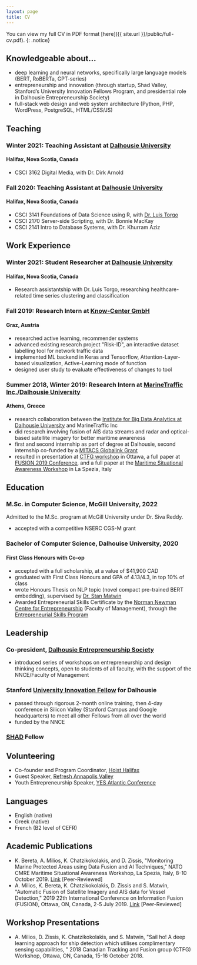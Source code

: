 ```yaml
---
layout: page
title: CV
---
```


You can view my full CV in PDF format [here]({{ site.url }}/public/full-cv.pdf).
{: .notice}

## Knowledgeable about...

* deep learning and neural networks, specifically large language models (BERT, RoBERTa, GPT-series)
* entrepreneurship and innovation (through startup, Shad Valley, Stanford’s University
Innovation Fellows Program, and presidential role in Dalhousie Entrepreneurship Society)
* full-stack web design and web system architecture (Python, PHP, WordPress, PostgreSQL,
HTML/CSS/JS)

## Teaching

### Winter 2021: Teaching Assistant at [Dalhousie University](https://www.dal.ca/)
#### Halifax, Nova Scotia, Canada
* CSCI 3162 Digital Media, with Dr. Dirk Arnold

### Fall 2020: Teaching Assistant at [Dalhousie University](https://www.dal.ca/)
#### Halifax, Nova Scotia, Canada
* CSCI 3141 Foundations of Data Science using R, with [Dr. Luis Torgo](https://web.cs.dal.ca/~ltorgo/)
* CSCI 2170 Server-side Scripting, with Dr. Bonnie MacKay
* CSCI 2141 Intro to Database Systems, with Dr. Khurram Aziz

## Work Experience

### Winter 2021: Student Researcher at [Dalhousie University](https://www.dal.ca/)
#### Halifax, Nova Scotia, Canada
* Research assistantship with Dr. Luis Torgo, researching healthcare-related time series clustering and classification


### Fall 2019: Research Intern at [Know-Center GmbH](https://www.know-center.tugraz.at/en/)
#### Graz, Austria
* researched active learning, recommender systems
* advanced existing research project "Risk-ID", an interactive dataset labelling tool for network traffic data
* implemented ML backend in Keras and Tensorflow, Attention-Layer-based visualization, Active-Learning mode of function
* designed user study to evaluate effectiveness of changes to tool

### Summer 2018, Winter 2019: Research Intern at [MarineTraffic Inc.](https://www.marinetraffic.com/)/[Dalhousie University](https://www.dal.ca/)
#### Athens, Greece
* research collaboration between the [Institute for Big Data Analytics at Dalhousie University](https://bigdata.cs.dal.ca/) and MarineTraffic Inc
* did research involving fusion of AIS data streams and radar and optical-based satellite imagery for better maritime awareness
* first and second internship as part of degree at Dalhousie, second internship co-funded by a [MITACS Globalink Grant](https://www.mitacs.ca/en/programs/globalink/globalink-research-award)
* resulted in presentation at [CTFG workshop](http://www.ctfg.ca/) in Ottawa, a full paper at [FUSION 2019 Conference](https://www.fusion2019.org/program.html), and a full paper at the [Maritime Situational Awareness Workshop](https://www.cmre.nato.int/msaw-2019-home) in La Spezia, Italy

## Education

### M.Sc. in Computer Science, McGill University, 2022
Admitted to the M.Sc. program at McGill University under Dr. Siva Reddy. 
* accepted with a competitive NSERC CGS-M grant

### Bachelor of Computer Science, Dalhouise University, 2020
#### First Class Honours with Co-op
* accepted with a full scholarship, at a value of $41,900 CAD
* graduated with First Class Honours and GPA of 4.13/4.3, in top 10% of class
* wrote Honours Thesis on NLP topic (novel compact pre-trained BERT embedding), supervised by [Dr. Stan Matwin](https://web.cs.dal.ca/~stan/)
* Awarded Entrepreneurial Skills Certificate by the [Norman Newman Centre for
Entrepreneurship](https://www.dal.ca/faculty/management/nnce.html) (Faculty of Management), through the [Entrepreneurial Skills Program](https://academiccalendar.dal.ca/Catalog/ViewCatalog.aspx?pageid=viewcatalog&catalogid=105&chapterid=6420&loaduseredits=False)

## Leadership

### Co-president, [Dalhousie Entrepreneurship Society](https://www.facebook.com/dalentsoc/)
* introduced series of workshops on entrepreneurship and design thinking concepts, open to students of all faculty, with the support of the NNCE/Faculty of Management

### Stanford [University Innovation Fellow](https://universityinnovationfellows.org/) for Dalhousie
* passed through rigorous 2-month online training, then 4-day conference in Silicon Valley
(Stanford Campus and Google headquarters) to meet all other Fellows from all over the
world
* funded by the NNCE

### [SHAD](https://www.shad.ca/) Fellow

## Volunteering

* Co-founder and Program Coordinator, [Hoist Halifax](https://voltaeffect.com/programs/hoist/)
* Guest Speaker, [Refresh Annapolis Valley](https://refreshannapolisvalley.org/)
* Youth Entrepreneurship Speaker, [YES Atlantic Conference](https://www.yes-atlantic.com/)

## Languages

* English (native)
* Greek (native)
* French (B2 level of CEFR)

## Academic Publications

* K. Bereta, A. Milios, K. Chatzikokolakis, and D. Zissis, "Monitoring Marine Protected Areas using Data Fusion and AI Techniques," NATO CMRE Maritime Situational Awareness
Workshop, La Spezia, Italy, 8-10 October 2019. [Link](https://www.cmre.nato.int/msaw-2019-home/msaw2019-papers/) [Peer-Reviewed]
* A. Milios, K. Bereta, K. Chatzikokolakis, D. Zissis and S. Matwin, "Automatic Fusion of Satellite Imagery and AIS data for Vessel Detection," 2019 22th International Conference on
Information Fusion (FUSION), Ottawa, ON, Canada, 2-5 July 2019. [Link](https://ieeexplore.ieee.org/abstract/document/9011339) [Peer-Reviewed]

## Workshop Presentations

* A. Milios, D. Zissis, K. Chatzikokolakis, and S. Matwin, "Sail ho! A deep learning approach for ship detection which utilises complimentary sensing capabilities, " 2018 Canadian Tracking and Fusion group (CTFG) Workshop, Ottawa, ON, Canada, 15-16 October 2018.
